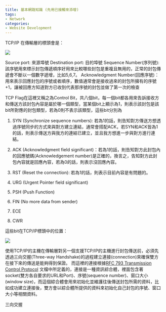```yaml
---
title: 基本網路知識 (先用已接觸來添增)
tags:
- Network
categories:
- Website Development
---
```





TCP/IP 在傳輸層的標頭會是：

![](https://res.cloudinary.com/dqfxgtyoi/image/upload/v1631371279/blog/TCP_IP/tcp_ipHeader_rwqwcl.png)

Source port: 來源埠號
Destination port: 目的埠號
Sequence Number(序列號): 該序號用來標示封包傳遞順序好用來比較哪些封包是重複且無用的，正常的封包傳遞會不斷以一個數字遞增，比如5,6,7。
Acknowledgment Number(回應序號)：用來表示回應封包的序號或者順序，數值通常會是接收過來的封包所擁有的序號+1，讓被回應方知道對方已收到代表那序號的封包並做了第一次的檢查


TCP Flag在這裡又稱之為Control Bit，共八個bit，每一個bit都各用來告訴接收方和傳送方該封包內容是屬於哪一個類型，當某個bit上顯示為1，則表示該封包是該bit所對應的封包類型，若為0則不表示該類型，這些bit分別為


1. SYN (Synchronize sequence numbers): 若為1的話，則告知對方傳送方想透過序號同步的方式來與對方建立連結，通常會搭配ACK，若SYN和ACK皆為1的話，則表示傳送方與我方的連結已建立，並且我方想進一步與對方進行連結。


2. ACK (Acknowledgment field significant)：若為1的話，則告知對方此封包內的回應號碼(Acknowledgement number)是正確的，換言之，告知對方此封包內容就是回應內容，若為0的話，則表示沒回應內容。

3. RST (Reset the connection): 若為1的話，則表示目前內容是有問題的。
4. URG (Urgent Pointer field significant)
5. PSH (Push Function)
6. FIN (No more data from sender)
7. ECE
8. CWR

這些bit在TCP/IP標頭中的位置：

![](https://res.cloudinary.com/dqfxgtyoi/image/upload/v1631374337/blog/TCP_IP/tcpflag_wumylp.png)



使用TCP/IP的主機在傳輸層對另一個支援TCP/IP的主機進行封包傳送前，必須先透過三向交握(Three-way Handshake)的過程建立連接(connection)來確保雙方在接下來的傳送是能夠得到保證。
而這裡的連接根據[RFC 793 Transmission Control Protocol](https://datatracker.ietf.org/doc/html/rfc793) 文檔中所定義的，連接是一種資訊綜合體，裡面包含著socket(雙方各自要求的URL和Port)、序號(sequence number)、窗口大小(window size)，而這個綜合體會用來初始化並維護往後傳送封包所需的資料，比如成功建立連接後，雙方會以綜合體所提供的資料來初始化自己封包的序號、窗口大小等相關資料。





三向交握






